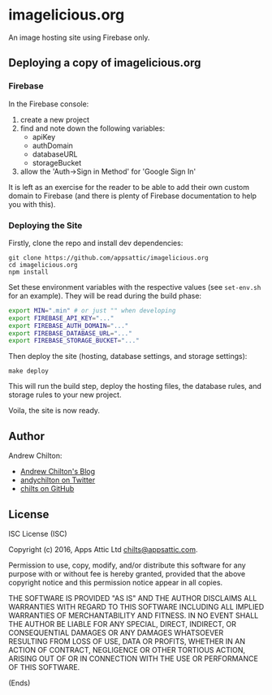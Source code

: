 # imagelicious.org #

An image hosting site using Firebase only.


## Deploying a copy of imagelicious.org ##

### Firebase ###

In the Firebase console:

1. create a new project
2. find and note down the following variables:
    * apiKey
    * authDomain
    * databaseURL
    * storageBucket
3. allow the 'Auth->Sign in Method' for 'Google Sign In'

It is left as an exercise for the reader to be able to add their own custom domain to Firebase (and there is plenty of
Firebase documentation to help you with this).

### Deploying the Site ###

Firstly, clone the repo and install dev dependencies:

```
git clone https://github.com/appsattic/imagelicious.org
cd imagelicious.org
npm install
```

Set these environment variables with the respective values (see `set-env.sh` for an example). They will be read during
the build phase:

```sh
export MIN=".min" # or just "" when developing
export FIREBASE_API_KEY="..."
export FIREBASE_AUTH_DOMAIN="..."
export FIREBASE_DATABASE_URL="..."
export FIREBASE_STORAGE_BUCKET="..."
```

Then deploy the site (hosting, database settings, and storage settings):

```
make deploy
```

This will run the build step, deploy the hosting files, the database rules, and storage rules to your new project.

Voila, the site is now ready.

## Author ##

Andrew Chilton:

* [Andrew Chilton's Blog](https://chilts.org/)
* [andychilton on Twitter](https://twitter.com/andychilton)
* [chilts on GitHub](https://github.com/chilts)

## License ##

ISC License (ISC)

Copyright (c) 2016, Apps Attic Ltd <chilts@appsattic.com>.

Permission to use, copy, modify, and/or distribute this software for any purpose with or without fee is hereby granted,
provided that the above copyright notice and this permission notice appear in all copies.

THE SOFTWARE IS PROVIDED "AS IS" AND THE AUTHOR DISCLAIMS ALL WARRANTIES WITH REGARD TO THIS SOFTWARE INCLUDING ALL
IMPLIED WARRANTIES OF MERCHANTABILITY AND FITNESS. IN NO EVENT SHALL THE AUTHOR BE LIABLE FOR ANY SPECIAL, DIRECT,
INDIRECT, OR CONSEQUENTIAL DAMAGES OR ANY DAMAGES WHATSOEVER RESULTING FROM LOSS OF USE, DATA OR PROFITS, WHETHER IN AN
ACTION OF CONTRACT, NEGLIGENCE OR OTHER TORTIOUS ACTION, ARISING OUT OF OR IN CONNECTION WITH THE USE OR PERFORMANCE OF
THIS SOFTWARE.

(Ends)

